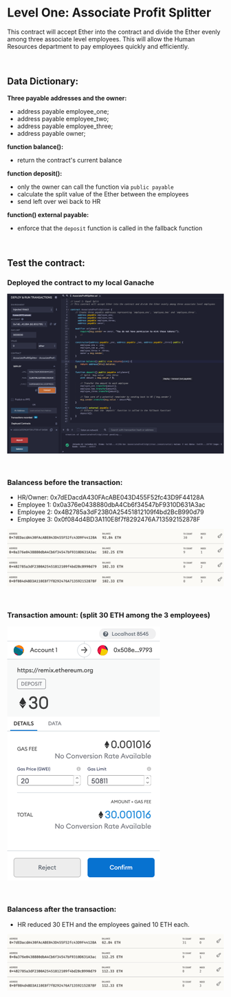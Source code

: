 # Level One: Associate Profit Splitter

This contract will accept Ether into the contract and divide the Ether evenly among three associate level employees. This will allow the Human Resources department to pay employees quickly and efficiently.

<br/>

## Data Dictionary:
**Three payable addresses and the owner:**
- address payable employee_one;
- address payable employee_two;
- address payable employee_three;
- address payable owner;

**function balance():**
- return the contract's current balance

**function deposit():**
- only the owner can call the function via `public payable`
- calculate the split value of the Ether between the employees
- send left over wei back to HR

**function() external payable:**
- enforce that the `deposit` function is called in the fallback function

<br/>

## Test the contract:

### Deployed the contract to my local Ganache

![Contract](Images/contract_deployment.png)

<br/>

### Balancess before the transaction:
- HR/Owner: 0x7dEDacdA430FAcABE043D455F52fc43D9F44128A
- Employee 1: 0x0a376e0438880dbA4Cb6f34547bF9310D631A3ac
- Employee 2: 0x4B2785a3dF23B0A25451812109f4bd2BcB990d79
- Employee 3: 0x0f084d4BD3A110E8f7f8292476A713592152878F

![Before](Images/balance_before.png)

<br/>

### Transaction amount: (split 30 ETH among the 3 employees)

![Transaction](Images/transaction_amount.png)

<br/>

### Balancess after the transaction:
- HR reduced 30 ETH and the employees gained 10 ETH each.

![After](Images/after_balance.png)